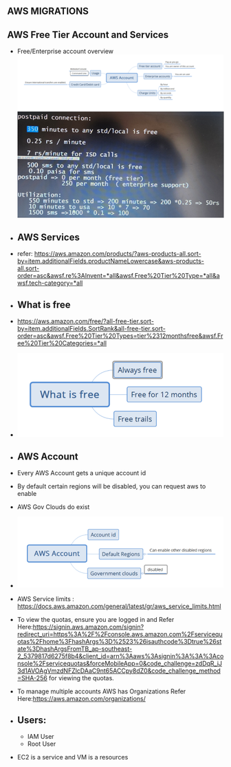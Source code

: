 ## AWS MIGRATIONS

## AWS Free Tier Account and Services

* Free/Enterprise account overview
![preview](images/1.png)
![preview](images/4.png)

* ## AWS Services
* refer: https://aws.amazon.com/products/?aws-products-all.sort-by=item.additionalFields.productNameLowercase&aws-products-all.sort-order=asc&awsf.re%3AInvent=*all&awsf.Free%20Tier%20Type=*all&awsf.tech-category=*all

* ## What is free
* https://aws.amazon.com/free/?all-free-tier.sort-by=item.additionalFields.SortRank&all-free-tier.sort-order=asc&awsf.Free%20Tier%20Types=tier%2312monthsfree&awsf.Free%20Tier%20Categories=*all

* ![preview](images/2.png)
* ## AWS Account
* Every AWS Account gets a unique account id
* By default certain regions will be disabled, you can request aws to enable 
* AWS Gov Clouds do exist
* ![preview](images/3.png)
* AWS Service limits : https://docs.aws.amazon.com/general/latest/gr/aws_service_limits.html
* To view the quotas, ensure you are logged in and Refer Here:https://signin.aws.amazon.com/signin?redirect_uri=https%3A%2F%2Fconsole.aws.amazon.com%2Fservicequotas%2Fhome%3FhashArgs%3D%2523%26isauthcode%3Dtrue%26state%3DhashArgsFromTB_ap-southeast-2_5379817d6275f8b4&client_id=arn%3Aaws%3Asignin%3A%3A%3Aconsole%2Fservicequotas&forceMobileApp=0&code_challenge=zdDqR_iJ3d1AVOAgVmzdNFZlcDAaC9nt65ACCpy8dZ0&code_challenge_method=SHA-256 for viewing the quotas. 
* To manage multiple accounts AWS has Organizations Refer Here:https://aws.amazon.com/organizations/

* ## Users:

    *  IAM User
    * Root User
* EC2 is a service and VM is a resources

##